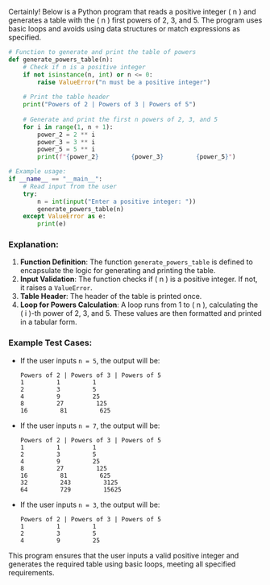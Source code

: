 Certainly! Below is a Python program that reads a positive integer \( n \) and generates a table with the \( n \) first powers of 2, 3, and 5. The program uses basic loops and avoids using data structures or match expressions as specified.

```python
# Function to generate and print the table of powers
def generate_powers_table(n):
    # Check if n is a positive integer
    if not isinstance(n, int) or n <= 0:
        raise ValueError("n must be a positive integer")
    
    # Print the table header
    print("Powers of 2 | Powers of 3 | Powers of 5")
    
    # Generate and print the first n powers of 2, 3, and 5
    for i in range(1, n + 1):
        power_2 = 2 ** i
        power_3 = 3 ** i
        power_5 = 5 ** i
        print(f"{power_2}         {power_3}         {power_5}")

# Example usage:
if __name__ == "__main__":
    # Read input from the user
    try:
        n = int(input("Enter a positive integer: "))
        generate_powers_table(n)
    except ValueError as e:
        print(e)
```

### Explanation:
1. **Function Definition**: The function `generate_powers_table` is defined to encapsulate the logic for generating and printing the table.
2. **Input Validation**: The function checks if \( n \) is a positive integer. If not, it raises a `ValueError`.
3. **Table Header**: The header of the table is printed once.
4. **Loop for Powers Calculation**: A loop runs from 1 to \( n \), calculating the \( i \)-th power of 2, 3, and 5. These values are then formatted and printed in a tabular form.

### Example Test Cases:
- If the user inputs `n = 5`, the output will be:
  ```
  Powers of 2 | Powers of 3 | Powers of 5
  1         1         1
  2         3         5
  4         9         25
  8         27         125
  16         81         625
  ```
- If the user inputs `n = 7`, the output will be:
  ```
  Powers of 2 | Powers of 3 | Powers of 5
  1         1         1
  2         3         5
  4         9         25
  8         27         125
  16         81         625
  32         243         3125
  64         729         15625
  ```
- If the user inputs `n = 3`, the output will be:
  ```
  Powers of 2 | Powers of 3 | Powers of 5
  1         1         1
  2         3         5
  4         9         25
  ```

This program ensures that the user inputs a valid positive integer and generates the required table using basic loops, meeting all specified requirements.